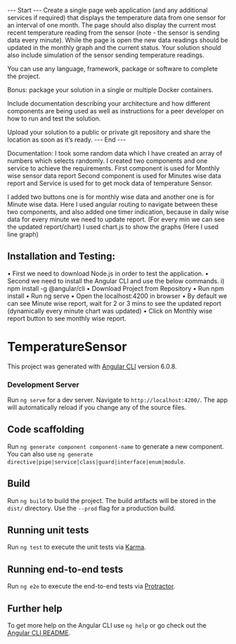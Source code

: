 --- Start ---
Create a single page web application (and any additional services if required) that displays the temperature data from one sensor for an interval of one month. The page should also display the current most recent temperature reading from the sensor (note - the sensor is sending data every minute). While the page is open the new data readings should be updated in the monthly graph and the current status.
Your solution should also include simulation of the sensor sending temperature readings.
 
You can use any language, framework, package or software to complete the project.
 
Bonus: package your solution in a single or multiple Docker containers.
 
Include documentation describing your architecture and how different components are being used as well as instructions for a peer developer on how to run and test the solution.
 
Upload your solution to a public or private git repository and share the location as soon as it’s ready.
--- End ---

Documentation:
I took some random data which I have created an array of numbers which selects randomly.
I created two components and one service to achieve the requirements.
First component is used for Monthly wise sensor data report
Second component is used for Minutes wise data report
and Service is used for to get mock data of temperature Sensor.
 
I added two buttons one is for monthly wise data and another one is for Minute wise data.
Here I used angular routing to navigate between these two components, 
and also added one timer indication, because in daily wise data for every minute we need to update report. (For every min we can see the updated report/chart)
I used chart.js to show the graphs (Here I used line graph)

Installation and Testing:
-----------------------------------------------------------------
•	First we need to download Node.js in order to test the application.
•	Second we need to install the Angular CLI and use the below commands.
              i)	npm install -g @angular/cli
•	Download Project from Repository
•	Run npm install 
•	Run ng serve
•	Open the localhost:4200 in browser
•	By default we can see Minute wise report, wait for 2 or 3 mins to see the updated report (dynamically every minute chart was updated)
•	Click on Monthly wise report button to see monthly wise report.

# TemperatureSensor

This project was generated with [Angular CLI](https://github.com/angular/angular-cli) version 6.0.8.

### Development Server

Run `ng serve` for a dev server. Navigate to `http://localhost:4200/`. The app will automatically reload if you change any of the source files.

## Code scaffolding

Run `ng generate component component-name` to generate a new component. You can also use `ng generate directive|pipe|service|class|guard|interface|enum|module`.

## Build

Run `ng build` to build the project. The build artifacts will be stored in the `dist/` directory. Use the `--prod` flag for a production build.

## Running unit tests

Run `ng test` to execute the unit tests via [Karma](https://karma-runner.github.io).

## Running end-to-end tests

Run `ng e2e` to execute the end-to-end tests via [Protractor](http://www.protractortest.org/).

## Further help

To get more help on the Angular CLI use `ng help` or go check out the [Angular CLI README](https://github.com/angular/angular-cli/blob/master/README.md).
